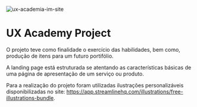 ![ux-academia-im-site](https://user-images.githubusercontent.com/86850419/167754519-dc5cbf23-fc4b-4b2e-9eca-93673f3e0df0.jpg)

# UX Academy Project

O projeto teve como finalidade o exercício das habilidades, bem como, produção de itens para um futuro portifólio.

A landing page está estruturada se atentando as características básicas de uma página de apresentação de um serviço ou produto.

Para a realização do projeto foram utilizadas ilustrações personalizáveis disponibilizadas no site: https://app.streamlinehq.com/illustrations/free-illustrations-bundle.
